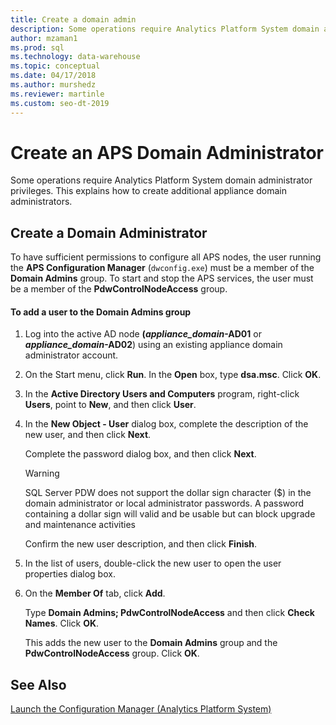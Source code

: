 ```yaml
---
title: Create a domain admin
description: Some operations require Analytics Platform System domain administrator privileges. This explains how to create additional appliance domain administrators.  
author: mzaman1 
ms.prod: sql
ms.technology: data-warehouse
ms.topic: conceptual
ms.date: 04/17/2018
ms.author: murshedz
ms.reviewer: martinle
ms.custom: seo-dt-2019
---
```


# Create an APS Domain Administrator
Some operations require Analytics Platform System domain administrator privileges. This explains how to create additional appliance domain administrators.  
  
## Create a Domain Administrator  
To have sufficient permissions to configure all APS nodes, the user running the **APS Configuration Manager** (`dwconfig.exe`) must be a member of the **Domain Admins** group. To start and stop the APS services, the user must be a member of the **PdwControlNodeAccess** group.  
  
#### To add a user to the Domain Admins group  
  
1.  Log into the active AD node **(_appliance\_domain_-AD01** or **_appliance\_domain_-AD02**) using an existing appliance domain administrator account.  
  
2.  On the Start menu, click **Run**. In the **Open** box, type **dsa.msc**. Click **OK**.  
  
3.  In the **Active Directory Users and Computers** program, right-click **Users**, point to **New**, and then click **User**.  
  
4.  In the **New Object - User** dialog box, complete the description of the new user, and then click **Next**.  
  
    Complete the password dialog box, and then click **Next**.  
  
    > [!WARNING]  
    > SQL Server PDW does not support the dollar sign character ($) in the domain administrator or local administrator passwords. A password containing a dollar sign will valid and be usable but can block upgrade and maintenance activities  
  
    Confirm the new user description, and then click **Finish**.  
  
5.  In the list of users, double-click the new user to open the user properties dialog box.  
  
6.  On the **Member Of** tab, click **Add**.  
  
    Type **Domain Admins; PdwControlNodeAccess** and then click **Check Names**. Click **OK**.  
  
    This adds the new user to the **Domain Admins** group and the **PdwControlNodeAccess** group. Click **OK**.  
  
## See Also  
[Launch the Configuration Manager &#40;Analytics Platform System&#41;](launch-the-configuration-manager.md)  
  
